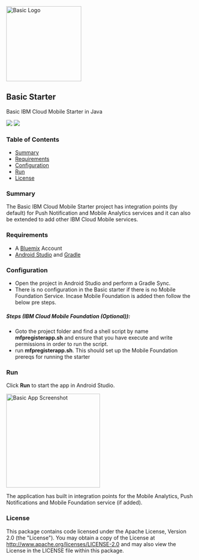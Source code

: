 <img src="https://bluemixassets.eu-gb.mybluemix.net/api/Products/image/logos/basic.svg?key=[starter-basic]&event=readme-image-view" alt="Basic Logo" width="200px"/>

## Basic Starter
Basic IBM Cloud Mobile Starter in Java

[![](https://img.shields.io/badge/bluemix-powered-blue.svg)](https://bluemix.net)
[![](https://img.shields.io/badge/platform-android-lightgrey.svg?style=flat)](https://developer.android.com/index.html)

### Table of Contents
* [Summary](#summary)
* [Requirements](#requirements)
* [Configuration](#configuration)
* [Run](#run)
* [License](#license)
  
### Summary

The Basic IBM Cloud Mobile Starter project has integration points (by default) for Push Notification and Mobile Analytics services and it can also be extended to add other IBM Cloud Mobile services.

### Requirements

* A [Bluemix](http://bluemix.net) Account
* [Android Studio](https://developer.android.com/studio/index.html) and [Gradle](https://gradle.org/gradle-download/)

### Configuration

* Open the project in Android Studio and perform a Gradle Sync.
* There is no configuration in the Basic starter if there is no Mobile Foundation Service. Incase Mobile Foundation is added then follow the below pre steps.

##### Steps (IBM Cloud Mobile Foundation (Optional)):

* Goto the project folder and find a shell script by name **mfpregisterapp.sh** and ensure that you have execute and write permissions in order to run the script.
* run **mfpregisterapp.sh**. This should set up the Mobile Foundation prereqs for running the starter

### Run

Click **Run** to start the app in Android Studio.

<img src="README_Images/basic.png" alt="Basic App Screenshot" width="250px"/>

The application has built in integration points for the Mobile Analytics, Push Notifications and Mobile Foundation service (if added).

### License
This package contains code licensed under the Apache License, Version 2.0 (the "License"). You may obtain a copy of the License at http://www.apache.org/licenses/LICENSE-2.0 and may also view the License in the LICENSE file within this package.
